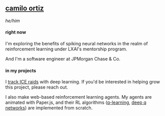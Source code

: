 <!-- <img src="image.png" width=400></img> -->

## [camilo ortiz](https://camilodoa.ml)

*he/him*

#### right now
I'm exploring the benefits of spiking neural networks in the realm of reinforcement learning under LXAI's mentorship program.

And I'm a software engineer at JPMorgan Chase & Co.

#### in my projects
I [track ICE raids](https://ai-melts-ice.ml) with deep
learning. If you'd be interested in helping grow this project, please reach out.

I also make web-based reinforcement learning agents.
My agents are animated with Paper.js, and their RL algorithms
([q-learning](https://camilodoa.ml/ra), [deep q networks](https://camilodoa.ml/dra)) are implemented from scratch.


